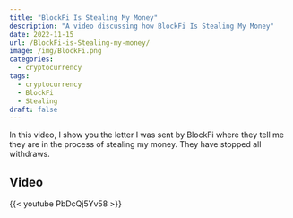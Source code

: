 ```yaml
---
title: "BlockFi Is Stealing My Money"
description: "A video discussing how BlockFi Is Stealing My Money"
date: 2022-11-15
url: /BlockFi-is-Stealing-my-money/
image: /img/BlockFi.png
categories:
  - cryptocurrency
tags:
  - cryptocurrency
  - BlockFi
  - Stealing
draft: false
---
```


In this video, I show you the letter I was sent by BlockFi where they tell me they are in the process of stealing my money. They have stopped all withdraws.

## Video

{{< youtube PbDcQj5Yv58 >}}